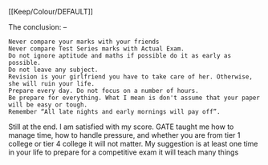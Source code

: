 [[Keep/Colour/DEFAULT]] 

The conclusion: –

    Never compare your marks with your friends 
    Never compare Test Series marks with Actual Exam.
    Do not ignore aptitude and maths if possible do it as early as possible.
    Do not leave any subject.
    Revision is your girlfriend you have to take care of her. Otherwise, she will ruin your life.
    Prepare every day. Do not focus on a number of hours.
    Be prepare for everything. What I mean is don't assume that your paper will be easy or tough.
    Remember “All late nights and early mornings will pay off”.

Still at the end. I am satisfied with my score. GATE taught me how to manage time, how to handle pressure, and whether you are from tier 1 college or tier 4 college it will not matter. My suggestion is at least one time in your life to prepare for a competitive exam it will teach many things
